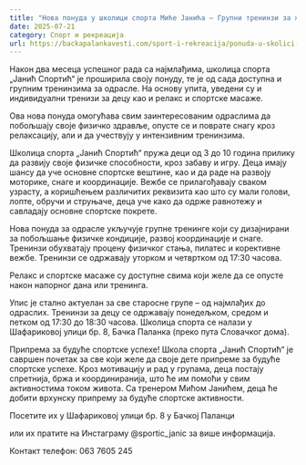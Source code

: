 ```yaml
---
title: "Нова понуда у школици спорта Миће Јанића – Групни тренинзи за жене и масаже!"
date: 2025-07-21
category: Спорт и рекреација
url: https://backapalankavesti.com/sport-i-rekreacija/ponuda-u-skolici-sporta-mice-janica-treninzi-masaze/
---
```


Након два месеца успешног рада са најмлађима, школица спорта „Јанић Спортић“ је проширила своју понуду, те је од сада доступна и групним тренинзима за одрасле. На основу упита, уведени су и индивидуални тренизи за децу као и релакс и спортске масаже.

Ова нова понуда омогућава свим заинтересованим одраслима да побољшају своје физичко здравље, опусте се и поврате снагу кроз релаксацију, али и да учествују у интензивним тренинзима.

Школица спорта „Јанић Спортић“ пружа деци од 3 до 10 година прилику да развију своје физичке способности, кроз забаву и игру. Деца имају шансу да уче основне спортске вештине, као и да раде на развоју моторике, снаге и координације. Вежбе се прилагођавају сваком узрасту, а коришћењем различитих реквизита као што су мали голови, лопте, обручи и струњаче, деца уче како да одрже равнотежу и савладају основне спортске покрете.

Нова понуда за одрасле укључује групне тренинге који су дизајнирани за побољшање физичке кондиције, развој координације и снаге. Тренинзи обухватају процену физичког стања, пилатес и корективне вежбе. Тренинзи се одржавају уторком и четвртком од 17:30 часова.

Релакс и спортске масаже су доступне свима који желе да се опусте након напорног дана или тренинга.

Упис је стално актуелан за све старосне групе – од најмлађих до одраслих. Тренинзи за децу се одржавају понедељком, средом и петком од 17:30 до 18:30 часова. Школица спорта се налази у Шафариковој улици бр. 8, Бачка Паланка (преко пута Словачког дома).

Припрема за будуће спортске успехе!
Школа спорта „Јанић Спортић“ је савршен почетак за све који желе да своје дете припреме за будуће спортске успехе. Кроз мотивацију и рад у групама, деца постају спретнија, бржа и координиранија, што ће им помоћи у свим активностима током живота. Са тренером Мићом Јанићем, деца ће добити врхунску припрему за будуће спортске активности.

Посетите их у Шафaриковој улици бр. 8 у Бачкој Паланци

или их пратите на Инстаграму @sportic_janic за више информација.

Контакт телефон: 063 7605 245
